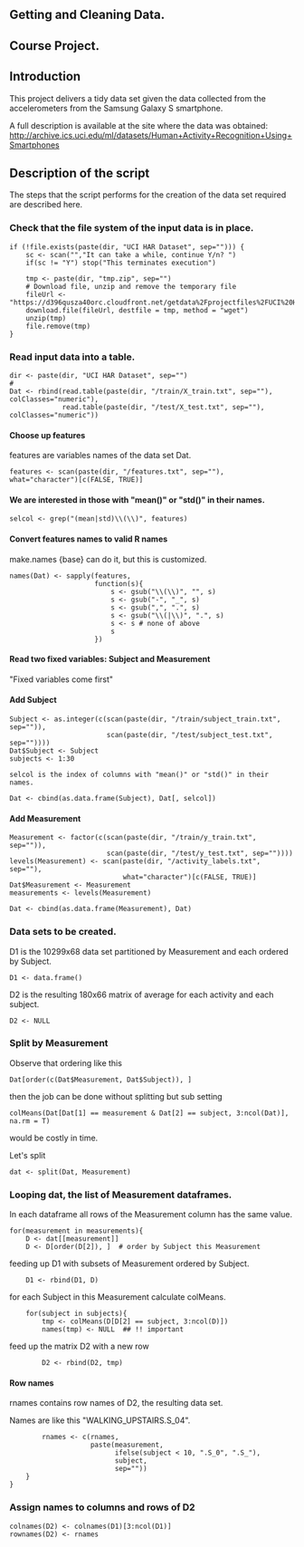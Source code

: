 ## Getting and Cleaning Data.
## Course Project.

## Introduction

This project delivers a tidy data set given the data collected from the accelerometers from the Samsung Galaxy S smartphone.

A full description is available at the site where the data was obtained: 
http://archive.ics.uci.edu/ml/datasets/Human+Activity+Recognition+Using+Smartphones

## Description of the script
The steps that the script performs for the creation of the data set required are described here.

### Check that the file system of the input data is in place.

```
if (!file.exists(paste(dir, "UCI HAR Dataset", sep=""))) {
    sc <- scan("","It can take a while, continue Y/n? ")
    if(sc != "Y") stop("This terminates execution")
    
    tmp <- paste(dir, "tmp.zip", sep="")
    # Download file, unzip and remove the temporary file
    fileUrl <- "https://d396qusza40orc.cloudfront.net/getdata%2Fprojectfiles%2FUCI%20HAR%20Dataset.zip"
    download.file(fileUrl, destfile = tmp, method = "wget")
    unzip(tmp)
    file.remove(tmp)
}
```

### Read input data into a table.

```
dir <- paste(dir, "UCI HAR Dataset", sep="")
#
Dat <- rbind(read.table(paste(dir, "/train/X_train.txt", sep=""), colClasses="numeric"),
             read.table(paste(dir, "/test/X_test.txt", sep=""), colClasses="numeric"))
```
#### Choose up features

features are variables names of the data set Dat.

```
features <- scan(paste(dir, "/features.txt", sep=""), what="character")[c(FALSE, TRUE)]
```

#### We are interested in those with "mean()" or "std()" in their names.

```
selcol <- grep("(mean|std)\\(\\)", features)

```
#### Convert features names to valid R names

make.names {base} can do it, but this is customized.
```
names(Dat) <- sapply(features,
                     function(s){
                         s <- gsub("\\(\\)", "", s)
                         s <- gsub("-", "_", s)
                         s <- gsub(",", ".", s)
                         s <- gsub("\\(|\\)", ".", s)
                         s <- s # none of above
                         s
                     })
```

#### Read two fixed variables: Subject and Measurement
"Fixed variables come first"

#### Add Subject

```
Subject <- as.integer(c(scan(paste(dir, "/train/subject_train.txt", sep="")),
                        scan(paste(dir, "/test/subject_test.txt", sep=""))))
Dat$Subject <- Subject
subjects <- 1:30

selcol is the index of columns with "mean()" or "std()" in their names.

Dat <- cbind(as.data.frame(Subject), Dat[, selcol])
```
#### Add Measurement

```
Measurement <- factor(c(scan(paste(dir, "/train/y_train.txt", sep="")),
                        scan(paste(dir, "/test/y_test.txt", sep=""))))
levels(Measurement) <- scan(paste(dir, "/activity_labels.txt", sep=""),
                            what="character")[c(FALSE, TRUE)]
Dat$Measurement <- Measurement
measurements <- levels(Measurement)

Dat <- cbind(as.data.frame(Measurement), Dat)
```

### Data sets to be created.

D1 is the 10299x68 data set partitioned by Measurement and each ordered by Subject.

```
D1 <- data.frame()
```

D2 is the resulting 180x66 matrix of average for each activity and each subject.

```
D2 <- NULL 
```

### Split by Measurement

Observe that ordering like this
```
Dat[order(c(Dat$Measurement, Dat$Subject)), ]
```
then the job can be done without splitting but sub setting
```
colMeans(Dat[Dat[1] == measurement & Dat[2] == subject, 3:ncol(Dat)], na.rm = T)
```
would be costly in time.

Let's split

```
dat <- split(Dat, Measurement)
```


### Looping dat, the list of Measurement dataframes.

In each dataframe all rows of the Measurement column has the same value.

```
for(measurement in measurements){
    D <- dat[[measurement]]
    D <- D[order(D[2]), ]  # order by Subject this Measurement
```
feeding up D1 with subsets of Measurement ordered by Subject.
```
    D1 <- rbind(D1, D) 
```

for each Subject in this Measurement calculate colMeans.

```
    for(subject in subjects){ 
        tmp <- colMeans(D[D[2] == subject, 3:ncol(D)])
        names(tmp) <- NULL  ## !! important
```

feed up the matrix D2 with a new row

```
        D2 <- rbind(D2, tmp) 
```

#### Row names

rnames contains row names of D2, the resulting data set.

Names are like this "WALKING_UPSTAIRS.S_04".

```
        rnames <- c(rnames, 
                    paste(measurement, 
                          ifelse(subject < 10, ".S_0", ".S_"),
                          subject,
                          sep=""))
    }    
}
```

### Assign names to columns and rows of D2

```
colnames(D2) <- colnames(D1)[3:ncol(D1)]
rownames(D2) <- rnames
```

